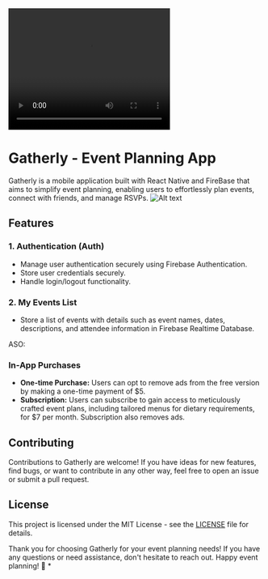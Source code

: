 <video width="320" height="240" controls>
  <source src="/path/to/your/video.mp4" type="video/mp4">
  Your browser does not support the video tag.
</video>

# Gatherly - Event Planning App

Gatherly is a mobile application built with React Native and FireBase that aims to simplify event planning, enabling users to effortlessly plan events, connect with friends, and manage RSVPs.
![Alt text](/path/to/your/image.png "Optional title")

## Features

### 1. Authentication (Auth)
- Manage user authentication securely using Firebase Authentication.
- Store user credentials securely.
- Handle login/logout functionality.

### 2. My Events List
- Store a list of events with details such as event names, dates, descriptions, and attendee information in Firebase Realtime Database.

ASO:

### In-App Purchases
- **One-time Purchase:** Users can opt to remove ads from the free version by making a one-time payment of $5.
- **Subscription:** Users can subscribe to gain access to meticulously crafted event plans, including tailored menus for dietary requirements, for $7 per month. Subscription also removes ads.

## Contributing

Contributions to Gatherly are welcome! If you have ideas for new features, find bugs, or want to contribute in any other way, feel free to open an issue or submit a pull request.

## License

This project is licensed under the MIT License - see the [LICENSE](LICENSE) file for details.

Thank you for choosing Gatherly for your event planning needs! If you have any questions or need assistance, don't hesitate to reach out. Happy event planning! 🎉
* 
